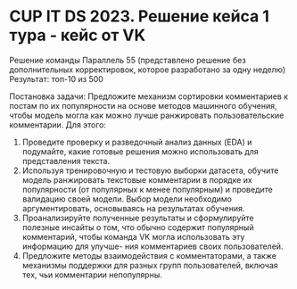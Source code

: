 # CUP IT DS 2023. Решение кейса 1 тура - кейс от VK
Решение команды Параллель 55 (представлено решение без дополнительных корректировок, которое разработано за одну неделю)
Результат: топ-10 из 500 

Постановка задачи:
Предложите механизм сортировки комментариев к постам по их популярности на основе методов машинного обучения, чтобы модель могла как можно лучше ранжировать пользовательские комментарии.
Для этого:
1. Проведите проверку и разведочный анализ данных (EDA) и подумайте, какие готовые решения можно использовать для представления текста.
2. Используя тренировочную и тестовую выборки датасета, обучите модель ранжировать текстовые комментарии в порядке их популярности (от популярных к менее популярным) и проведите валидацию
своей модели. Выбор модели необходимо аргументировать, основываясь на результатах обучения.
3. Проанализируйте полученные результаты и сформулируйте полезные инсайты о том, что обычно содержит популярный комментарий, чтобы команда VK могла использовать эту информацию для улучше-
ния комментариев своих пользователей.
4. Предложите методы взаимодействия с комментаторами, а также механизмы поддержки для разных групп пользователей, включая тех, чьи комментарии непопулярны.
